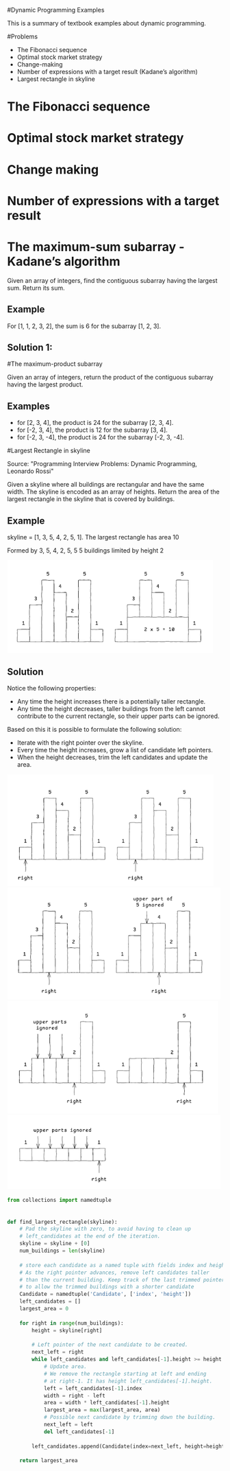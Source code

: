 #Dynamic Programming Examples

This is a summary of textbook examples about dynamic programming.


#Problems

- The Fibonacci sequence
- Optimal stock market strategy
- Change-making
- Number of expressions with a target result (Kadane’s algorithm)
- Largest rectangle in skyline


# The Fibonacci sequence

# Optimal stock market strategy

# Change making

# Number of expressions with a target result

# The maximum-sum subarray - Kadane’s algorithm

Given an array of integers, find the contiguous subarray having the largest sum. Return its sum.

## Example
For [1, 1, 2, 3, 2], the sum is 6 for the subarray [1, 2, 3].

## Solution 1:


#The maximum-product subarray

Given an array of integers, return the product of the contiguous subarray having the largest product.

## Examples

- for [2, 3, 4], the product is 24 for the subarray [2, 3, 4].
- for [-2, 3, 4], the product is 12 for the subarray [3, 4].
- for [-2, 3, -4], the product is 24 for the subarray [-2, 3, -4].





#Largest Rectangle in skyline

Source: "Programming Interview Problems: Dynamic Programming, Leonardo Rossi"

Given a skyline where all buildings are rectangular and have the same width. The skyline is encoded as an array of heights. Return the area of the largest rectangle in the skyline that is covered by buildings.

## Example

skyline = [1, 3, 5, 4, 2, 5, 1]. 
The largest rectangle has area 10

Formed by 3, 5, 4, 2, 5, 5
5 buildings limited by height 2

<img src="https://raw.githubusercontent.com/mccornet/dynamic-programming-examples/main/images/rossi_p22_1.png" alt="Problem Example" style="zoom:67%;" />

## Solution

Notice the following properties:
- Any time the height increases there is a potentially taller rectangle.
- Any time the height decreases, taller buildings from the left cannot contribute to the current rectangle, so their upper parts can be ignored.


Based on this it is possible to formulate the following solution:
- Iterate with the right pointer over the skyline.
- Every time the height increases, grow a list of candidate left pointers.    
- When the height decreases, trim the left candidates and update the area.

<img src="https://raw.githubusercontent.com/mccornet/dynamic-programming-examples/main/images/rossi_p22_2.png" alt="Problem Example" style="zoom:67%;" />

<img src="https://raw.githubusercontent.com/mccornet/dynamic-programming-examples/main/images/rossi_p22_3.png" alt="Problem Example" style="zoom:67%;" />

<img src="https://raw.githubusercontent.com/mccornet/dynamic-programming-examples/main/images/rossi_p22_4.png" alt="Problem Example" style="zoom:67%;" />

<img src="https://raw.githubusercontent.com/mccornet/dynamic-programming-examples/main/images/rossi_p22_5.png" alt="Problem Example" style="zoom:67%;" />


```python
from collections import namedtuple


def find_largest_rectangle(skyline):
    # Pad the skyline with zero, to avoid having to clean up
    # left_candidates at the end of the iteration.
    skyline = skyline + [0]
    num_buildings = len(skyline)

    # store each candidate as a named tuple with fields index and height. 
    # As the right pointer advances, remove left candidates taller 
    # than the current building. Keep track of the last trimmed pointer 
    # to allow the trimmed buildings with a shorter candidate
    Candidate = namedtuple('Candidate', ['index', 'height'])
    left_candidates = []
    largest_area = 0

    for right in range(num_buildings):
        height = skyline[right]

        # Left pointer of the next candidate to be created.
        next_left = right
        while left_candidates and left_candidates[-1].height >= height:
            # Update area.
            # We remove the rectangle starting at left and ending
            # at right-1. It has height left_candidates[-1].height.
            left = left_candidates[-1].index
            width = right - left
            area = width * left_candidates[-1].height
            largest_area = max(largest_area, area)
            # Possible next candidate by trimming down the building.
            next_left = left
            del left_candidates[-1]

        left_candidates.append(Candidate(index=next_left, height=height))

    return largest_area
```